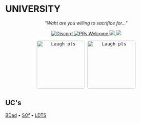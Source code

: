 # **UNIVERSITY**

<p align="center"><i>"Waht are you willing to sacrifice for..."</i> </p>

<p align="center"> 
  <a href="---">
    <img src="https://img.shields.io/badge/University-University%20of%20Porto-white.svg" alt="Discord">
  </a>
  <a href="http://makeapullrequest.com">
    <img src="https://img.shields.io/badge/progress-5%25-brightgreen.svg" alt="PRs Welcome">
  <a href="https://saythanks.io/to/bwandgworld">
      <img src="https://img.shields.io/badge/Say%20Thanks-<3-red.svg">
  </a>
  <a href="https://www.repostatus.org/#wip"><img src="https://www.repostatus.org/badges/latest/concept.svg" />
  </a>  
</p>

<p align="center">
  <kbd>
    <img width="150" style="border-radius: 5px" height="" src="https://i.pinimg.com/originals/31/4a/9a/314a9a4ebab244d94747277b112f34f1.gif" alt="Laugh pls">
    <img width="150" style="border-radius: 5px" height="" src="https://c.tenor.com/PfGNM2Yw-58AAAAi/mochi-mochi-peach-cat-tap-butt.gif" alt="Laugh pls">

</p>




## **UC's**

[BDad](/bdad/bdad.md) •
[SOf](/ldts/ldts.md) •
[LDTS](/ldts/ldts.md)
